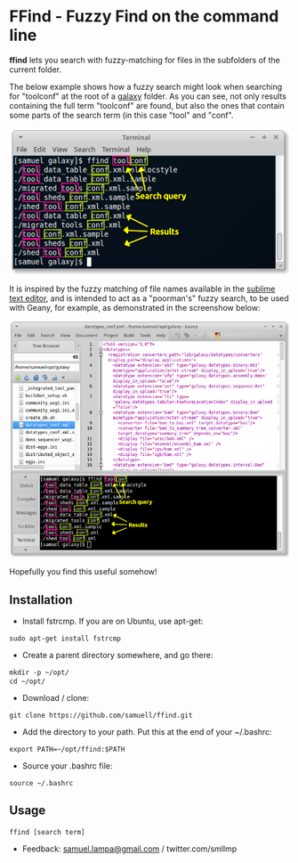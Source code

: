 FFind - Fuzzy Find on the command line
======================================

**ffind** lets you search with fuzzy-matching for files in the subfolders of the current folder.

The below example shows how a fuzzy search might look when searching for "toolconf"
at the root of a [galaxy](http://getgalaxy.org) folder. As you can see, not only 
results containing the full term "toolconf" are found, but also the ones that contain
some parts of the search term (in this case "tool" and "conf".

![ffind screenshot](FFind.png?raw=true)

It is inspired by the fuzzy matching of file names available in the [sublime text editor](https://raw.github.com/samuell/ffind/master/FFind.png), and is intended to act as a "poorman's" fuzzy search, to be used with Geany, for example, as demonstrated in the screenshow below:

![ffind screenshot](GeanyWithFFind.png?raw=true)

Hopefully you find this useful somehow!

Installation
--------------------------------------
- Install fstrcmp. If you are on Ubuntu, use apt-get:

````
sudo apt-get install fstrcmp
````

- Create a parent directory somewhere, and go there:

````
mkdir -p ~/opt/
cd ~/opt/
````

- Download / clone:

````
git clone https://github.com/samuell/ffind.git
````

- Add the directory to your path. Put this at the end of your ~/.bashrc:

````
export PATH=~/opt/ffind:$PATH
````

- Source your .bashrc file:

````
source ~/.bashrc
````


Usage
--------------------------------------
````
ffind [search term]
````

- Feedback: samuel.lampa@gmail.com / twitter.com/smllmp
